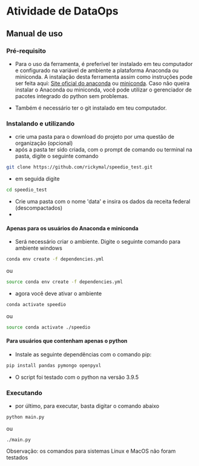 # Atividade de DataOps

## Manual de uso

### Pré-requisito
- Para o uso da ferramenta, é preferível ter instalado em teu computador e configurado na variável de ambiente a plataforma Anaconda ou miniconda.
A instalação desta ferramenta assim como instruções pode ser feita aqui: [Site oficial do anaconda](https://www.anaconda.com/products/individual) ou [miniconda](https://docs.conda.io/en/latest/miniconda.html). Caso não queira instalar o Anaconda ou miniconda, você pode utilizar o gerenciador de pacotes integrado do python sem problemas.

- Também é necessário ter o git instalado em teu computador.


### Instalando e utilizando

- crie uma pasta para o download do projeto por uma questão de organização (opcional)
- após a pasta ter sido criada, com o prompt de comando ou terminal na pasta, digite o seguinte comando
```bash
git clone https://github.com/rickymal/speedio_test.git
```
- em seguida digite
```bash
cd speedio_test
```
- Crie uma pasta com o nome 'data' e insira os dados da receita federal (descompactados)
- 
#### Apenas para os usuários do Anaconda e miniconda
- Será necessário criar o ambiente. Digite o seguinte comando para ambiente windows 
```bash
conda env create -f dependencies.yml
```
ou
```bash
source conda env create -f dependencies.yml
```
- agora você deve ativar o ambiente
```bash
conda activate speedio
```
ou
```bash
source conda activate ./speedio
```
#### Para usuários que contenham apenas o python
- Instale as seguinte dependências com o comando pip:
```bash
pip install pandas pymongo openpyxl
```
- O script foi testado com o python na versão 3.9.5


### Executando
- por último, para executar, basta digitar o comando abaixo
```bash
python main.py
```
ou
```
./main.py
```

Observação: os comandos para sistemas Linux e MacOS não foram testados

